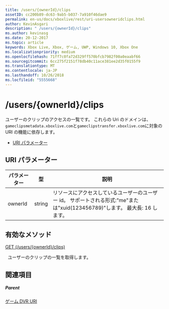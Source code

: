 ```yaml
---
title: /users/{ownerId}/clips
assetID: cc200b89-dc63-9ab5-b037-7a910f46dae9
permalink: en-us/docs/xboxlive/rest/uri-usersowneridclips.html
author: KevinAsgari
description: " /users/{ownerId}/clips"
ms.author: kevinasg
ms.date: 20-12-2017
ms.topic: article
keywords: Xbox Live, Xbox, ゲーム, UWP, Windows 10, Xbox One
ms.localizationpriority: medium
ms.openlocfilehash: 71ff7c0fa72d329ff570bfcb7982f00a0eaabf66
ms.sourcegitcommit: 6cc275f2151f78db40c11ace381ee2d35f0155f9
ms.translationtype: MT
ms.contentlocale: ja-JP
ms.lasthandoff: 10/26/2018
ms.locfileid: "5555668"
---
```

# <a name="usersowneridclips"></a>/users/{ownerId}/clips
ユーザーのクリップのアクセスの一覧です。 これらの Uri のドメインは、`gameclipsmetadata.xboxlive.com`と`gameclipstransfer.xboxlive.com`に対象の URI の機能に依存します。
 
  * [URI パラメーター](#ID4EX)
 
<a id="ID4EX"></a>

 
## <a name="uri-parameters"></a>URI パラメーター
 
| パラメーター| 型| 説明| 
| --- | --- | --- | 
| ownerId| string| リソースにアクセスしているユーザーのユーザー id。 サポートされる形式:"me"または"xuid(123456789)"します。 最大長: 16 します。| 
  
<a id="ID4EVB"></a>

 
## <a name="valid-methods"></a>有効なメソッド

[GET (/users/{ownerId}/clips)](uri-usersowneridclipsget.md)

&nbsp;&nbsp;ユーザーのクリップの一覧を取得します。
 
<a id="ID4E6B"></a>

 
## <a name="see-also"></a>関連項目
 
<a id="ID4EBC"></a>

 
##### <a name="parent"></a>Parent 

[ゲーム DVR URI](atoc-reference-dvr.md)

   